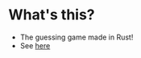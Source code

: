 # What's this?
- The guessing game made in Rust!
- See [here](https://rinthel.github.io/rust-lang-book-ko/ch02-00-guessing-game-tutorial.html)
